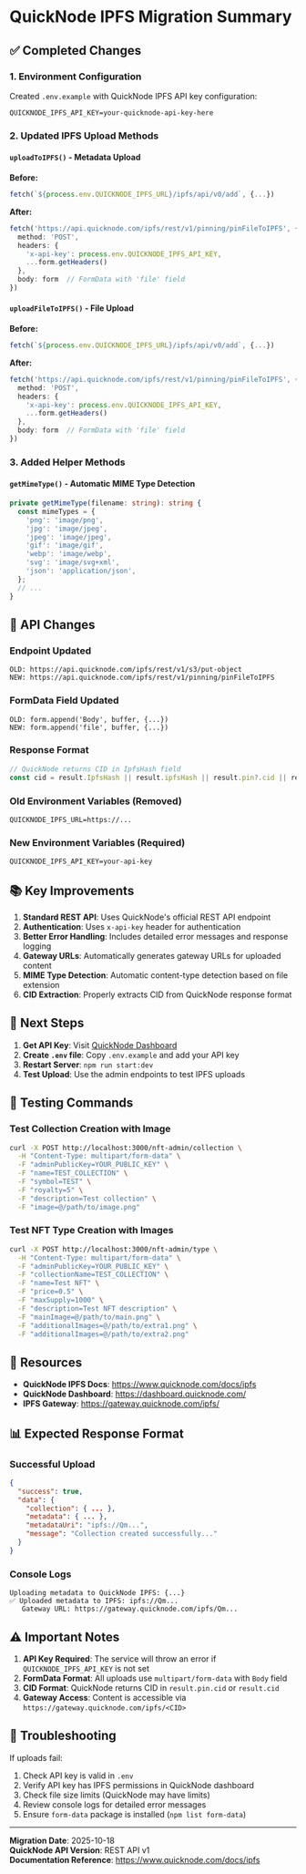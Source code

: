 # QuickNode IPFS Migration Summary

## ✅ Completed Changes

### 1. Environment Configuration
Created `.env.example` with QuickNode IPFS API key configuration:
```env
QUICKNODE_IPFS_API_KEY=your-quicknode-api-key-here
```

### 2. Updated IPFS Upload Methods

#### `uploadToIPFS()` - Metadata Upload
**Before:**
```typescript
fetch(`${process.env.QUICKNODE_IPFS_URL}/ipfs/api/v0/add`, {...})
```

**After:**
```typescript
fetch('https://api.quicknode.com/ipfs/rest/v1/pinning/pinFileToIPFS', {
  method: 'POST',
  headers: {
    'x-api-key': process.env.QUICKNODE_IPFS_API_KEY,
    ...form.getHeaders()
  },
  body: form  // FormData with 'file' field
})
```

#### `uploadFileToIPFS()` - File Upload
**Before:**
```typescript
fetch(`${process.env.QUICKNODE_IPFS_URL}/ipfs/api/v0/add`, {...})
```

**After:**
```typescript
fetch('https://api.quicknode.com/ipfs/rest/v1/pinning/pinFileToIPFS', {
  method: 'POST',
  headers: {
    'x-api-key': process.env.QUICKNODE_IPFS_API_KEY,
    ...form.getHeaders()
  },
  body: form  // FormData with 'file' field
})
```

### 3. Added Helper Methods

#### `getMimeType()` - Automatic MIME Type Detection
```typescript
private getMimeType(filename: string): string {
  const mimeTypes = {
    'png': 'image/png',
    'jpg': 'image/jpeg',
    'jpeg': 'image/jpeg',
    'gif': 'image/gif',
    'webp': 'image/webp',
    'svg': 'image/svg+xml',
    'json': 'application/json',
  };
  // ...
}
```

## 🔄 API Changes

### Endpoint Updated
```
OLD: https://api.quicknode.com/ipfs/rest/v1/s3/put-object
NEW: https://api.quicknode.com/ipfs/rest/v1/pinning/pinFileToIPFS
```

### FormData Field Updated
```
OLD: form.append('Body', buffer, {...})
NEW: form.append('file', buffer, {...})
```

### Response Format
```javascript
// QuickNode returns CID in IpfsHash field
const cid = result.IpfsHash || result.ipfsHash || result.pin?.cid || result.cid;
```

### Old Environment Variables (Removed)
```env
QUICKNODE_IPFS_URL=https://...
```

### New Environment Variables (Required)
```env
QUICKNODE_IPFS_API_KEY=your-api-key
```

## 📚 Key Improvements

1. **Standard REST API**: Uses QuickNode's official REST API endpoint
2. **Authentication**: Uses `x-api-key` header for authentication
3. **Better Error Handling**: Includes detailed error messages and response logging
4. **Gateway URLs**: Automatically generates gateway URLs for uploaded content
5. **MIME Type Detection**: Automatic content-type detection based on file extension
6. **CID Extraction**: Properly extracts CID from QuickNode response format

## 🚀 Next Steps

1. **Get API Key**: Visit [QuickNode Dashboard](https://dashboard.quicknode.com/)
2. **Create `.env` file**: Copy `.env.example` and add your API key
3. **Restart Server**: `npm run start:dev`
4. **Test Upload**: Use the admin endpoints to test IPFS uploads

## 📝 Testing Commands

### Test Collection Creation with Image
```bash
curl -X POST http://localhost:3000/nft-admin/collection \
  -H "Content-Type: multipart/form-data" \
  -F "adminPublicKey=YOUR_PUBLIC_KEY" \
  -F "name=TEST_COLLECTION" \
  -F "symbol=TEST" \
  -F "royalty=5" \
  -F "description=Test collection" \
  -F "image=@/path/to/image.png"
```

### Test NFT Type Creation with Images
```bash
curl -X POST http://localhost:3000/nft-admin/type \
  -H "Content-Type: multipart/form-data" \
  -F "adminPublicKey=YOUR_PUBLIC_KEY" \
  -F "collectionName=TEST_COLLECTION" \
  -F "name=Test NFT" \
  -F "price=0.5" \
  -F "maxSupply=1000" \
  -F "description=Test NFT description" \
  -F "mainImage=@/path/to/main.png" \
  -F "additionalImages=@/path/to/extra1.png" \
  -F "additionalImages=@/path/to/extra2.png"
```

## 🔗 Resources

- **QuickNode IPFS Docs**: https://www.quicknode.com/docs/ipfs
- **QuickNode Dashboard**: https://dashboard.quicknode.com/
- **IPFS Gateway**: https://gateway.quicknode.com/ipfs/

## 📊 Expected Response Format

### Successful Upload
```json
{
  "success": true,
  "data": {
    "collection": { ... },
    "metadata": { ... },
    "metadataUri": "ipfs://Qm...",
    "message": "Collection created successfully..."
  }
}
```

### Console Logs
```
Uploading metadata to QuickNode IPFS: {...}
✅ Uploaded metadata to IPFS: ipfs://Qm...
   Gateway URL: https://gateway.quicknode.com/ipfs/Qm...
```

## ⚠️ Important Notes

1. **API Key Required**: The service will throw an error if `QUICKNODE_IPFS_API_KEY` is not set
2. **FormData Format**: All uploads use `multipart/form-data` with `Body` field
3. **CID Format**: QuickNode returns CID in `result.pin.cid` or `result.cid`
4. **Gateway Access**: Content is accessible via `https://gateway.quicknode.com/ipfs/<CID>`

## 🐛 Troubleshooting

If uploads fail:
1. Check API key is valid in `.env`
2. Verify API key has IPFS permissions in QuickNode dashboard
3. Check file size limits (QuickNode may have limits)
4. Review console logs for detailed error messages
5. Ensure `form-data` package is installed (`npm list form-data`)

---

**Migration Date**: 2025-10-18  
**QuickNode API Version**: REST API v1  
**Documentation Reference**: https://www.quicknode.com/docs/ipfs

